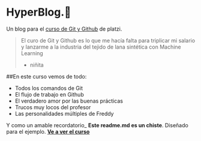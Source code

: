 # HyperBlog.💞
Un blog para el [curso de Git y Github](https://platzi.com/cursos/git-github/ "curso de Git y Github") de platzi.
>El curo de Git y Github es lo que me hacía falta para triplicar mi salario y lanzarme a la industria del tejido de lana sintética con Machine Learning
> - niñita

##En este curso vemos de todo:
* Todos los comandos de Git
* El flujo de trabajo en Github
* El verdadero amor por las buenas prácticas
* Trucos muy locos del profesor
* Las personalidades múltiples de Freddy

Y como un amable recordatorio_ **Este readme.md es un chiste**. Diseñado para el ejemplo. [**Ve a ver el curso**](https://platzi.com/cursos/git-github/ "Ve a ver el curso")